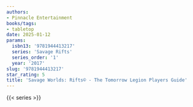 ```yaml
---
authors:
- Pinnacle Entertainment
books/tags:
- tabletop
date: 2025-01-12
params:
  isbn13: '9781944413217'
  series: 'Savage Rifts'
  series_order: '1'
  year: '2017'
slug: '9781944413217'
star_rating: 5
title: 'Savage Worlds: Rifts© - The Tomorrow Legion Players Guide'
---
```


<!--more-->

{{< series >}}